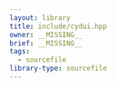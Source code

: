 ```yaml
---
layout: library
title: include/cydui.hpp
owner: __MISSING__
brief: __MISSING__
tags:
  - sourcefile
library-type: sourcefile
---
```

